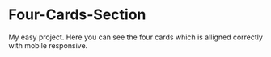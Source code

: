 # Four-Cards-Section
My easy project. 
Here you can see the four cards which is alligned correctly with mobile responsive. 
